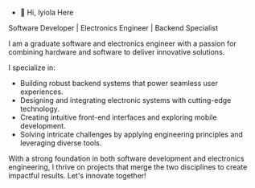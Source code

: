 - 👋 Hi, Iyiola Here

Software Developer | Electronics Engineer | Backend Specialist

I am a graduate software and electronics engineer with a passion for combining hardware and software to deliver innovative solutions.

I specialize in:

- Building robust backend systems that power seamless user experiences.
- Designing and integrating electronic systems with cutting-edge technology.
- Creating intuitive front-end interfaces and exploring mobile development.
- Solving intricate challenges by applying engineering principles and leveraging diverse tools.

With a strong foundation in both software development and electronics engineering, I thrive on projects that merge the two disciplines to create impactful results. Let's innovate together!
